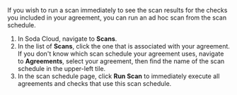 If you wish to run a scan immediately to see the scan results for the checks you included in your agreement, you can run an ad hoc scan from the scan schedule.

1. In Soda Cloud, navigate to **Scans**.
2. In the list of **Scans**, click the one that is associated with your agreement. If you don't know which scan schedule your agreement uses, navigate to **Agreements**, select your agreement, then find the name of the scan schedule in the upper-left tile.
3. In the scan schedule page, click **Run Scan** to immediately execute all agreements and checks that use this scan schedule.